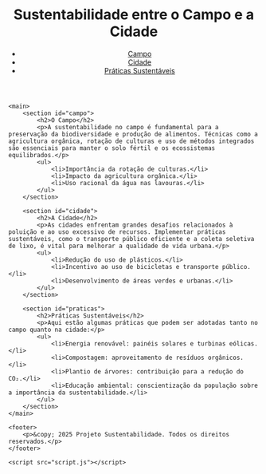<!DOCTYPE html>
<html lang="pt-br">
<head>
    <meta charset="UTF-8">
    <meta name="viewport" content="width=device-width, initial-scale=1.0">
    <title>Sustentabilidade: Campo e Cidade</title>
    <link rel="stylesheet" href="style.css">
</head>
<body>
    <header>
        <h1>Sustentabilidade entre o Campo e a Cidade</h1>
        <nav>
            <ul>
                <li><a href="#campo">Campo</a></li>
                <li><a href="#cidade">Cidade</a></li>
                <li><a href="#praticas">Práticas Sustentáveis</a></li>
            </ul>
        </nav>
    </header>
    
    <main>
        <section id="campo">
            <h2>O Campo</h2>
            <p>A sustentabilidade no campo é fundamental para a preservação da biodiversidade e produção de alimentos. Técnicas como a agricultura orgânica, rotação de culturas e uso de métodos integrados são essenciais para manter o solo fértil e os ecossistemas equilibrados.</p>
            <ul>
                <li>Importância da rotação de culturas.</li>
                <li>Impacto da agricultura orgânica.</li>
                <li>Uso racional da água nas lavouras.</li>
            </ul>
        </section>
        
        <section id="cidade">
            <h2>A Cidade</h2>
            <p>As cidades enfrentam grandes desafios relacionados à poluição e ao uso excessivo de recursos. Implementar práticas sustentáveis, como o transporte público eficiente e a coleta seletiva de lixo, é vital para melhorar a qualidade de vida urbana.</p>
            <ul>
                <li>Redução do uso de plásticos.</li>
                <li>Incentivo ao uso de bicicletas e transporte público.</li>
                <li>Desenvolvimento de áreas verdes e urbanas.</li>
            </ul>
        </section>
        
        <section id="praticas">
            <h2>Práticas Sustentáveis</h2>
            <p>Aqui estão algumas práticas que podem ser adotadas tanto no campo quanto na cidade:</p>
            <ul>
                <li>Energia renovável: painéis solares e turbinas eólicas.</li>
                <li>Compostagem: aproveitamento de resíduos orgânicos.</li>
                <li>Plantio de árvores: contribuição para a redução do CO₂.</li>
                <li>Educação ambiental: conscientização da população sobre a importância da sustentabilidade.</li>
            </ul>
        </section>
    </main>
    
    <footer>
        <p>&copy; 2025 Projeto Sustentabilidade. Todos os direitos reservados.</p>
    </footer>
    
    <script src="script.js"></script>
</body>
</html>
